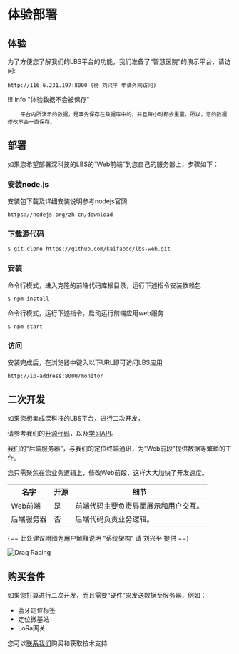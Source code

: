 # 体验部署

## 体验

为了方便您了解我们的LBS平台的功能，我们准备了“智慧医院”的演示平台，请访问: 

```console
http://116.6.231.197:8000 (待 刘兴平 申请外网访问)
```

!!! info "体验数据不会被保存"

        平台内所演示的数据，是事先保存在数据库中的，并且每小时都会重置，所以，您的数据修改不会一直保存。

## 部署

如果您希望部署深科技的LBS的“Web前端”到您自己的服务器上，步骤如下：



### 安装node.js

安装包下载及详细安装说明参考nodejs官网:

```console
https://nodejs.org/zh-cn/download
```

### 下载源代码

```console
$ git clone https://github.com/kaifapdc/lbs-web.git
```

### 安装
命令行模式，进入克隆的前端代码库根目录，运行下述指令安装依赖包
```console
$ npm install
```

命令行模式，运行下述指令，启动运行前端应用web服务
```console
$ npm start
```

### 访问
安装完成后，在浏览器中键入以下URL即可访问LBS应用
```console
http://ip-address:8000/monitor
```

## 二次开发

如果您想集成深科技的LBS平台，进行二次开发，

请参考我们的[开源代码](https://github.com/kaifapdc/lbs-web/)，以及[学习API](./api.md)。

我们的“后端服务器”，与我们的定位终端通讯，为“Web前段”提供数据等繁琐的工作。

您只需聚焦在您业务逻辑上，修改Web前段，这样大大加快了开发速度。



名字                               | 开源 | 细节
---------------------------------- | -------- | -------
Web前端 | 是      | 前端代码主要负责界面展示和用户交互。
后端服务器 | 否       | 后端代码负责业务逻辑。


{==
此处建议附图为用户解释说明 “系统架构”
请 刘兴平 提供
==}


![Drag Racing](../assets/images/illustration.png)

## 购买套件

如果您打算进行二次开发，而且需要“硬件”来发送数据至服务器，例如：

* 蓝牙定位标签
* 定位微基站
* LoRa网关

您可以[联系我们](./contact.md)购买和获取技术支持
